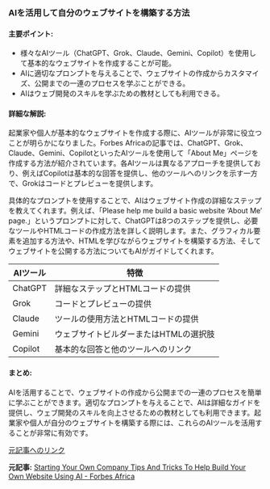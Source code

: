 ### AIを活用して自分のウェブサイトを構築する方法

#### 主要ポイント:
- 様々なAIツール（ChatGPT、Grok、Claude、Gemini、Copilot）を使用して基本的なウェブサイトを作成することが可能。
- AIに適切なプロンプトを与えることで、ウェブサイトの作成からカスタマイズ、公開までの一連のプロセスを学ぶことができる。
- AIはウェブ開発のスキルを学ぶための教材としても利用できる。

#### 詳細な解説:
起業家や個人が基本的なウェブサイトを作成する際に、AIツールが非常に役立つことが明らかになりました。Forbes Africaの記事では、ChatGPT、Grok、Claude、Gemini、CopilotといったAIツールを使用して「About Me」ページを作成する方法が紹介されています。各AIツールは異なるアプローチを提供しており、例えばCopilotは基本的な回答を提供し、他のツールへのリンクを示す一方で、Grokはコードとプレビューを提供します。

具体的なプロンプトを使用することで、AIはウェブサイト作成の詳細なステップを教えてくれます。例えば、「Please help me build a basic website ‘About Me’ page.」というプロンプトに対して、ChatGPTは8つのステップを提供し、必要なツールやHTMLコードの作成方法を詳しく説明します。また、グラフィカル要素を追加する方法や、HTMLを学びながらウェブサイトを構築する方法、そしてウェブサイトを公開する方法についてもAIがガイドしてくれます。

| AIツール | 特徴 |
|---------|------|
| ChatGPT | 詳細なステップとHTMLコードの提供 |
| Grok | コードとプレビューの提供 |
| Claude | ツールの使用方法とHTMLコードの提供 |
| Gemini | ウェブサイトビルダーまたはHTMLの選択肢 |
| Copilot | 基本的な回答と他のツールへのリンク |

#### まとめ:
AIを活用することで、ウェブサイトの作成から公開までの一連のプロセスを簡単に学ぶことができます。適切なプロンプトを与えることで、AIは詳細なガイドを提供し、ウェブ開発のスキルを向上させるための教材としても利用できます。起業家や個人が自分のウェブサイトを構築する際には、これらのAIツールを活用することが非常に有効です。

[元記事へのリンク](https://www.forbesafrica.com/technology/2023/09/28/starting-your-own-company-tips-and-tricks-to-help-build-your-own-website-using-ai/)

**元記事:** [Starting Your Own Company Tips And Tricks To Help Build Your Own Website Using AI - Forbes Africa](https://www.forbesafrica.com/technology/2025/05/16/starting-your-own-company-tips-and-tricks-to-help-build-your-own-website-using-ai/)